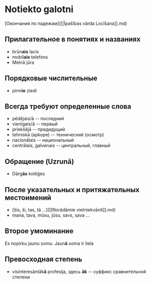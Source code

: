 # Notiekto galotni
[Окончания по падежам]([[Īpašības vārda Locīšana]].md)

## Прилагательное в понятиях и названиях
* brūn**ais** lacis
* mobil**ais** telefons
* Melnā jūra

## Порядковые числительные
* pirm**ie** ziedi

##  Всегда требуют определенные слова 
* pēdējais/ā -- последний
* vienīgais/ā -- первый
* priekšējā -- предидущий
* tehniskā (apkope) -- технический (осмотр)
* nacionālais -- национальный
* centrālais, galvenais -- центральный, главный

## Обращение (Uzrunā)
* Dārg**ās** kolēģes

## После указательных и притяжательных местоимений
* [šis, ši, tas, tā ...]([[Norādāmie vietniekvārdi]].md)
* mana, tava, mūsu, jūsu, savs, sava ...

## Второе умоминание
Es nopirku jaunu somu.
Jaun**ā** soma ir liela

## Превосходная степень
* visinteresāntāk**ā** profesija,  здесь **āk** -- суффикс сравнительной степени

